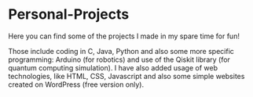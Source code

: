 # Personal-Projects
Here you can find some of the projects I made in my spare time for fun!

Those include coding in C, Java, Python 
and also some more specific programming: Arduino (for robotics) and use of the Qiskit library (for quantum computing simulation). 
I have also added usage of web technologies, like HTML, CSS, Javascript and also some simple websites created on WordPress (free version only). 

